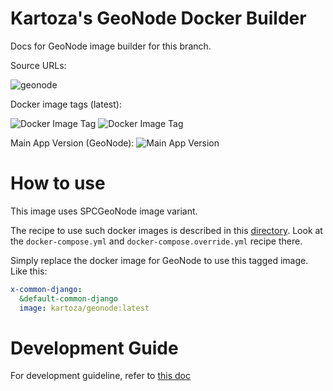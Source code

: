 # Kartoza's GeoNode Docker Builder

Docs for GeoNode image builder for this branch.

Source URLs: 

![geonode](https://img.shields.io/badge/source-https://github.com/kartoza/geonode/tree/d9e0d81c126abcbfbbd4730c79a2e5b7d99c5162-blue)

Docker image tags (latest): 

![Docker Image Tag](https://img.shields.io/badge/docker%20image%20tag-kartoza/geonode%3Alatest-blue)
![Docker Image Tag](https://img.shields.io/badge/docker%20image%20tag-kartoza/geonode%3Aprod----latest-blue)

Main App Version (GeoNode): ![Main App Version](https://img.shields.io/badge/main%20app%20version-3.2.1-blue)

# How to use

This image uses SPCGeoNode image variant.

The recipe to use such docker images is described in this [directory](/src/develop/geonode/scripts/spcgeonode). Look at the `docker-compose.yml` and `docker-compose.override.yml` recipe there.

Simply replace the docker image for GeoNode to use this tagged image. Like this:

```yaml
x-common-django:
  &default-common-django
  image: kartoza/geonode:latest
```

# Development Guide

For development guideline, refer to [this doc](docs/DEVELOPMENT.md)